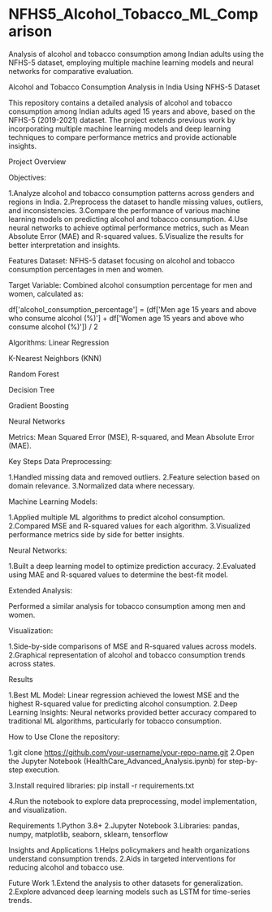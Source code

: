 # NFHS5_Alcohol_Tobacco_ML_Comparison
Analysis of alcohol and tobacco consumption among Indian adults using the NFHS-5 dataset, employing multiple machine learning models and neural networks for comparative evaluation.

Alcohol and Tobacco Consumption Analysis in India Using NFHS-5 Dataset

This repository contains a detailed analysis of alcohol and tobacco consumption among Indian adults aged 15 years and above, based on the NFHS-5 (2019-2021) dataset. The project extends previous work by incorporating multiple machine learning models and deep learning techniques to compare performance metrics and provide actionable insights.

Project Overview

Objectives:

1.Analyze alcohol and tobacco consumption patterns across genders and regions in India.
2.Preprocess the dataset to handle missing values, outliers, and inconsistencies.
3.Compare the performance of various machine learning models on predicting alcohol and tobacco consumption.
4.Use neural networks to achieve optimal performance metrics, such as Mean Absolute Error (MAE) and R-squared values.
5.Visualize the results for better interpretation and insights.

Features
Dataset: NFHS-5 dataset focusing on alcohol and tobacco consumption percentages in men and women.

Target Variable: Combined alcohol consumption percentage for men and women, calculated as:

df['alcohol_consumption_percentage'] = (df['Men age 15 years and above who consume alcohol (%)'] + df['Women age 15 years and above who consume alcohol (%)']) / 2

Algorithms:
Linear Regression

K-Nearest Neighbors (KNN)

Random Forest

Decision Tree

Gradient Boosting

Neural Networks

Metrics: Mean Squared Error (MSE), R-squared, and Mean Absolute Error (MAE).

Key Steps
Data Preprocessing:

1.Handled missing data and removed outliers.
2.Feature selection based on domain relevance.
3.Normalized data where necessary.

Machine Learning Models:

1.Applied multiple ML algorithms to predict alcohol consumption.
2.Compared MSE and R-squared values for each algorithm.
3.Visualized performance metrics side by side for better insights.

Neural Networks:

1.Built a deep learning model to optimize prediction accuracy.
2.Evaluated using MAE and R-squared values to determine the best-fit model.

Extended Analysis:

Performed a similar analysis for tobacco consumption among men and women.

Visualization:

1.Side-by-side comparisons of MSE and R-squared values across models.
2.Graphical representation of alcohol and tobacco consumption trends across states.

Results

1.Best ML Model: Linear regression achieved the lowest MSE and the highest R-squared value for predicting alcohol consumption.
2.Deep Learning Insights: Neural networks provided better accuracy compared to traditional ML algorithms, particularly for tobacco consumption.

How to Use
Clone the repository:

1.git clone https://github.com/your-username/your-repo-name.git
2.Open the Jupyter Notebook (HealthCare_Advanced_Analysis.ipynb) for step-by-step execution.

3.Install required libraries:
pip install -r requirements.txt

4.Run the notebook to explore data preprocessing, model implementation, and visualization.

Requirements
1.Python 3.8+
2.Jupyter Notebook
3.Libraries: pandas, numpy, matplotlib, seaborn, sklearn, tensorflow

Insights and Applications
1.Helps policymakers and health organizations understand consumption trends.
2.Aids in targeted interventions for reducing alcohol and tobacco use.

Future Work
1.Extend the analysis to other datasets for generalization.
2.Explore advanced deep learning models such as LSTM for time-series trends.
